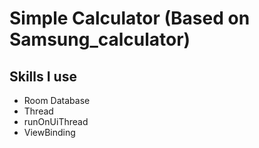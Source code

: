 # Simple Calculator (Based on Samsung_calculator)

## Skills I use
- Room Database
- Thread
- runOnUiThread
- ViewBinding